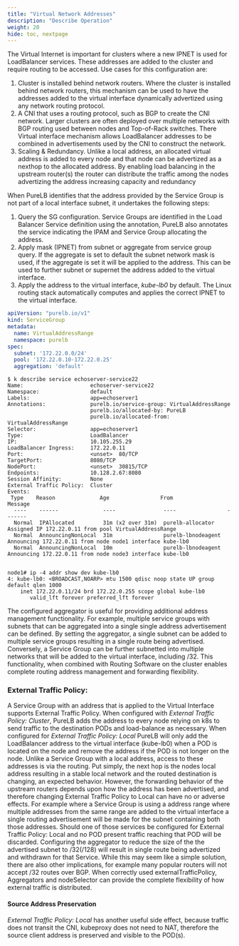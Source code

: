 ```yaml
---
title: "Virtual Network Addresses"
description: "Describe Operation"
weight: 20
hide: toc, nextpage
---
```



The Virtual Internet is important for clusters where a new IPNET is used for LoadBalancer services.  These addresses are added to the cluster and require routing to be accessed.  Use cases for this configuration are:

1. Cluster is installed behind network routers.  Where the cluster is installed behind network routers, this mechanism can be used to have the addresses added to the virtual interface dynamically advertized using any network routing protocol.
2. A CNI that uses a routing protocol, such as BGP to create the CNI network.  Larger clusters are often deployed over multiple networks with BGP routing used between nodes and Top-of-Rack switches.  There Virtual interface mechanism allows LoadBalancer addresses to be combined in advertisements used by the CNI to construct the network.
3.  Scaling & Redundancy.  Unlike a local address, an allocated virtual address is added to every node and that node can be advertized as a nexthop to the allocated address.  By enabling load balancing in the upstream router(s) the router can distribute the traffic among the nodes advertizing the address increasing capacity and redundancy

When PureLB identifies that the address provided by the Service Group is not part of a local interface subnet, it undertakes the following steps:

1. Query the SG configuration.  Service Groups are identified in the Load Balancer Service definition using the annotation, PureLB also annotates the service indicating the IPAM and Service Group allocating the address.
2. Apply mask (IPNET) from subnet or aggregate from service group query.  If the aggregate is set to default the subnet network mask is used, if the aggregate is set it will be applied to the address.  This can be used to further subnet or supernet the address added to the virtual interface.
3.  Apply the address to the virtual interface, _kube-lb0_ by default.  The Linux routing stack automatically computes and applies the correct IPNET to the virtual interface.


```yaml
apiVersion: "purelb.io/v1"
kind: ServiceGroup
metadata:
  name: VirtualAddressRange
  namespace: purelb 
spec:
  subnet: '172.22.0.0/24'
  pool: '172.22.0.10-172.22.0.25'
  aggregation: 'default'
```
```plaintext
$ k describe service echoserver-service22
Name:                     echoserver-service22
Namespace:                default
Labels:                   app=echoserver1
Annotations:              purelb.io/service-group: VirtualAddressRange
                          purelb.io/allocated-by: PureLB
                          purelb.io/allocated-from: VirtualAddressRange
Selector:                 app=echoserver1
Type:                     LoadBalancer
IP:                       10.105.255.29
LoadBalancer Ingress:     172.22.0.11
Port:                     <unset>  80/TCP
TargetPort:               8080/TCP
NodePort:                 <unset>  30815/TCP
Endpoints:                10.128.2.67:8080
Session Affinity:         None
External Traffic Policy:  Cluster
Events:
 Type    Reason              Age                From                Message
  ----    ------              ----               ----                -------
  Normal  IPAllocated         31m (x2 over 31m)  purelb-allocator    Assigned IP 172.22.0.11 from pool VirtualAddressRange
  Normal  AnnouncingNonLocal  31m                purelb-lbnodeagent  Announcing 172.22.0.11 from node node1 interface kube-lb0
  Normal  AnnouncingNonLocal  10m                purelb-lbnodeagent  Announcing 172.22.0.11 from node node3 interface kube-lb0


node1# ip -4 addr show dev kube-lb0 
4: kube-lb0: <BROADCAST,NOARP> mtu 1500 qdisc noop state UP group default qlen 1000
    inet 172.22.0.11/24 brd 172.22.0.255 scope global kube-lb0
       valid_lft forever preferred_lft forever
```

The configured aggregator is useful for providing additional address management functionality.  For example, multiple service groups with subnets that can be aggregated into a single single address advertisement can be defined.  By setting the aggregator, a single subnet can be added to multiple service groups resulting in a single route being advertised.  Conversely, a Service Group can be further subnetted into multiple networks that will be added to the virtual interface, including /32.   This functionality, when combined with Routing Software on the cluster enables complete routing address management and forwarding flexibility.


### External Traffic Policy:  
A Service Group with an address that is applied to the Virtual Interface supports External Traffic Policy.  When configured with _External Traffic Policy: Cluster_, PureLB adds the address to every node relying on k8s to send traffic to the destination PODs and load-balance as necessary. When configured for _External Traffic Policy: Local_  PureLB will only add the LoadBalancer address to the virtual interface (kube-lb0) when a POD is located on the node and remove the address if the POD is not longer on the node.  Unlike a Service Group with a local address, access to these addresses is via the routing.  Put simply, the next hop is the nodes local address resulting in a stable local network and the routed destination is changing, an expected behavior.  However, the forwarding behavior of the upstream routers depends upon how the address has been advertised, and therefore changing External Traffic Policy to Local can have no or adverse effects.  For example where a Service Group is using a address range where multiple addresses from the same range are added to the virtual interface a single routing advertisement will be made for the subnet containing both those addresses.  Should one of those services be configured for External Traffic Policy: Local and no POD present traffic reaching that POD will be discarded.  Configuring the aggregator to reduce the size of the the advertised subnet to /32(/128) will result in single route being advertized and withdrawn for that Service.  While this may seem like a simple solution, there are also other implications, for example many popular routers will not accept /32 routes over BGP.  When correctly used externalTrafficPolicy, Aggregators and nodeSelector can provide the complete flexibility of how external traffic is distributed.

#### Source Address Preservation
_External Traffic Policy: Local_ has another useful side effect, because traffic does not transit the CNI, kubeproxy does not need to NAT, therefore the source client address is preserved and visible to the POD(s).  


